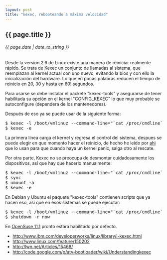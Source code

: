 ```yaml
---
layout: post
title: "kexec, rebooteando a máxima velocidad"
---
```


## {{ page.title }}
###### {{ page.date | date_to_string }}

Desde la version 2.6 de Linux existe una manera de reiniciar realmente rápido. Se trata de Kexec un conjunto de llamadas al sistema, que reemplazan al kernel actual con uno nuevo, evitando la bios y con ello la inicialización del hardware. Lo que en pocas palabras reducen el tiempo de reinicio en 20, 30 y hasta en 60! segundos.

Para usarse se debe instalar el packete "kexec-tools" y asegurarse de tener habilitada su opción en el kernel "CONFIG_KEXEC" lo que muy probable se autoconfigure (dependera de los mantenedores).

Después de eso ya se puede usar de la siguiente forma:

<pre class="sh_sh">
$ kexec -l /boot/vmlinuz --command-line="`cat /proc/cmdline`" --initrd=/boot/initrd
$ kexec -e
</pre>

La primera línea carga el kernel y regresa el control del sistema, despues se puede elegir en que momento hacer el reinicio, de hecho he leído por [ahi](http://www.redhat.com/docs/en-US/Red_Hat_Enterprise_MRG/1.0/html/Realtime_Tuning_Guide/sect-Realtime_Tuning_Guide-Realtime_Specific_Tuning-Using_kdump_and_kexec_with_the_RT_kernel.html) que lo usan para que cuando haya un kernel panic, salga otro al rescate.

Por otra parte, Kexec no se preocupa de desmontar cuidadosamente los dispositivos, así que hay que hacerlo manualmente:

<pre class="sh_sh">
$ kexec -l /boot/vmlinuz --command-line="`cat /proc/cmdline`" --initrd=/boot/initrd
$ sync
$ umount -a
$ kexec -e
</pre>

En Debian y Ubuntu el paquete "kexec-tools" contienen scripts que ya hacen eso, asi que en esos sistemas se puede ejecutar:

<pre class="sh_sh">
$ kexec -l /boot/vmlinuz --command-line="`cat /proc/cmdline`" --initrd=/boot/initrd
$ shutdown -r now
</pre>

En [OpenSuse 11.1](http://lizards.opensuse.org/2008/10/13/automatic-reboot-with-kexec/">) pronto estara habilitado por defecto.

- <http://www.ibm.com/developerworks/linux/library/l-kexec.html>
- <http://www.linux.com/feature/150202>
- <http://lwn.net/Articles/15468/>
- <http://code.google.com/p/atv-bootloader/wiki/Understandingkexec>

